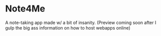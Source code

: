 # Note4Me

A note-taking app made w/ a bit of insanity. (Preview coming soon after I gulp the big ass information on how to host webapps online)
